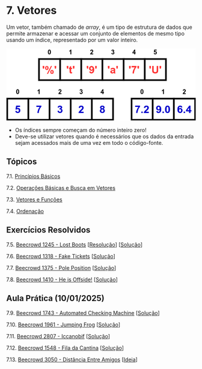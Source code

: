 # 7. Vetores

Um vetor, também chamado de *array*, é um tipo de estrutura de dados que permite armazenar e acessar um conjunto de elementos de mesmo tipo usando um índice, representado por um valor inteiro.

![Representação gráfica de um array](images/arrays.png)

- Os índices sempre começam do número inteiro zero!
- Deve-se utilizar vetores quando é necessários que os dados da entrada sejam acessados mais de uma vez em todo o código-fonte.

## Tópicos

7.1. [Princípios Básicos](definicao.md)

7.2. [Operações Básicas e Busca em Vetores](operacoes.md)

7.3. [Vetores e Funções](funcoes.md)

7.4. [Ordenação](ordenacao.md)

<!--6.3. [Ponteiros e Alocação Dinâmica de Memória](ponteiros.md)-->


## Exercícios Resolvidos

7.5. [Beecrowd 1245 - Lost Boots](https://judge.beecrowd.com/pt/problems/view/1245) [[Resolução](upsolving/beecrowd_1245.md)] [[Solução](upsolving/beecrowd_1245.c)]

7.6. [Beecrowd 1318 - Fake Tickets](https://judge.beecrowd.com/pt/problems/view/1318) [[Solução](upsolving/beecrowd_1318.c)]

7.7. [Beecrowd 1375 - Pole Position](https://judge.beecrowd.com/pt/problems/view/1375) [[Solução](upsolving/beecrowd_1375.c)]

7.8. [Beecrowd 1410 - He is Offside!](https://judge.beecrowd.com/pt/problems/view/1410) [[Solução](upsolving/beecrowd_1410.c)]


## Aula Prática (10/01/2025)

7.9. [Beecrowd 1743 - Automated Checking Machine](https://judge.beecrowd.com/pt/problems/view/1743) [[Solução](upsolving/beecrowd_1743.c)]

7.10. [Beecrowd 1961 - Jumping Frog](https://judge.beecrowd.com/pt/problems/view/1961) [[Solução](upsolving/beecrowd_1961.c)]

7.11. [Beecrowd 2807 - Iccanobif](https://judge.beecrowd.com/pt/problems/view/2807) [[Solução](upsolving/beecrowd_2807.c)]

7.12. [Beecrowd 1548 - Fila da Cantina](https://judge.beecrowd.com/pt/problems/view/1548) [[Solução](upsolving/beecrowd_1548.c)]

7.13. [Beecrowd 3050 - Distância Entre Amigos](https://judge.beecrowd.com/pt/problems/view/3050) [[Ideia](upsolving/beecrowd_3050.md)] <!--[[Solução](upsolving/beecrowd_3050.c)]-->

